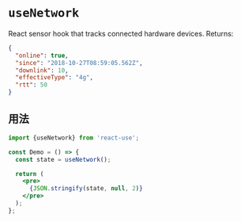# `useNetwork`

React sensor hook that tracks connected hardware devices. Returns:

```json
{
  "online": true,
  "since": "2018-10-27T08:59:05.562Z",
  "downlink": 10,
  "effectiveType": "4g",
  "rtt": 50
}
```

## 用法

```jsx
import {useNetwork} from 'react-use';

const Demo = () => {
  const state = useNetwork();

  return (
    <pre>
      {JSON.stringify(state, null, 2)}
    </pre>
  );
};
```
